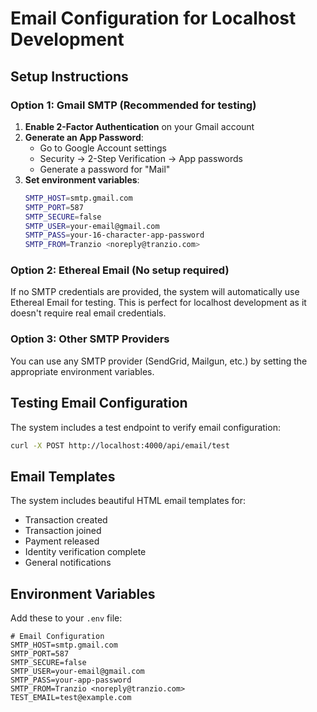 # Email Configuration for Localhost Development

## Setup Instructions

### Option 1: Gmail SMTP (Recommended for testing)

1. **Enable 2-Factor Authentication** on your Gmail account
2. **Generate an App Password**:
   - Go to Google Account settings
   - Security → 2-Step Verification → App passwords
   - Generate a password for "Mail"
3. **Set environment variables**:
   ```bash
   SMTP_HOST=smtp.gmail.com
   SMTP_PORT=587
   SMTP_SECURE=false
   SMTP_USER=your-email@gmail.com
   SMTP_PASS=your-16-character-app-password
   SMTP_FROM=Tranzio <noreply@tranzio.com>
   ```

### Option 2: Ethereal Email (No setup required)

If no SMTP credentials are provided, the system will automatically use Ethereal Email for testing. This is perfect for localhost development as it doesn't require real email credentials.

### Option 3: Other SMTP Providers

You can use any SMTP provider (SendGrid, Mailgun, etc.) by setting the appropriate environment variables.

## Testing Email Configuration

The system includes a test endpoint to verify email configuration:

```bash
curl -X POST http://localhost:4000/api/email/test
```

## Email Templates

The system includes beautiful HTML email templates for:
- Transaction created
- Transaction joined
- Payment released
- Identity verification complete
- General notifications

## Environment Variables

Add these to your `.env` file:

```env
# Email Configuration
SMTP_HOST=smtp.gmail.com
SMTP_PORT=587
SMTP_SECURE=false
SMTP_USER=your-email@gmail.com
SMTP_PASS=your-app-password
SMTP_FROM=Tranzio <noreply@tranzio.com>
TEST_EMAIL=test@example.com
```
